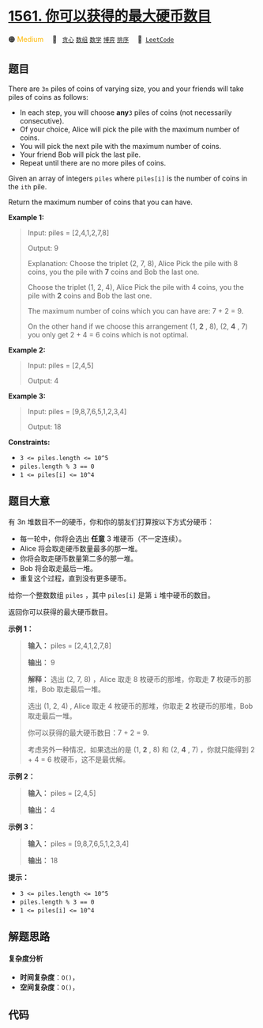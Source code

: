 # [1561. 你可以获得的最大硬币数目](https://leetcode.com/problems/maximum-number-of-coins-you-can-get)

🟠 <font color=#ffb800>Medium</font>&emsp; 🔖&ensp; [`贪心`](/leetcode/outline/tag/greedy.md) [`数组`](/leetcode/outline/tag/array.md) [`数学`](/leetcode/outline/tag/math.md) [`博弈`](/leetcode/outline/tag/game-theory.md) [`排序`](/leetcode/outline/tag/sorting.md)&emsp; 🔗&ensp;[`LeetCode`](https://leetcode.com/problems/maximum-number-of-coins-you-can-get)


## 题目

There are `3n` piles of coins of varying size, you and your friends will take
piles of coins as follows:

  * In each step, you will choose **any**`3` piles of coins (not necessarily consecutive).
  * Of your choice, Alice will pick the pile with the maximum number of coins.
  * You will pick the next pile with the maximum number of coins.
  * Your friend Bob will pick the last pile.
  * Repeat until there are no more piles of coins.

Given an array of integers `piles` where `piles[i]` is the number of coins in
the `ith` pile.

Return the maximum number of coins that you can have.



**Example 1:**

> Input: piles = [2,4,1,2,7,8]
> 
> Output: 9
> 
> Explanation: Choose the triplet (2, 7, 8), Alice Pick the pile with 8 coins, you the pile with **7** coins and Bob the last one.
> 
> Choose the triplet (1, 2, 4), Alice Pick the pile with 4 coins, you the pile with **2** coins and Bob the last one.
> 
> The maximum number of coins which you can have are: 7 + 2 = 9.
> 
> On the other hand if we choose this arrangement (1, **2** , 8), (2, **4** , 7) you only get 2 + 4 = 6 coins which is not optimal.

**Example 2:**

> Input: piles = [2,4,5]
> 
> Output: 4

**Example 3:**

> Input: piles = [9,8,7,6,5,1,2,3,4]
> 
> Output: 18

**Constraints:**

  * `3 <= piles.length <= 10^5`
  * `piles.length % 3 == 0`
  * `1 <= piles[i] <= 10^4`


## 题目大意

有 3n 堆数目不一的硬币，你和你的朋友们打算按以下方式分硬币：

  * 每一轮中，你将会选出 **任意** 3 堆硬币（不一定连续）。
  * Alice 将会取走硬币数量最多的那一堆。
  * 你将会取走硬币数量第二多的那一堆。
  * Bob 将会取走最后一堆。
  * 重复这个过程，直到没有更多硬币。

给你一个整数数组 `piles` ，其中 `piles[i]` 是第 `i` 堆中硬币的数目。

返回你可以获得的最大硬币数目。



**示例 1：**

> 
> 
> 
> 
> 
> **输入：** piles = [2,4,1,2,7,8]
> 
> **输出：** 9
> 
> **解释：** 选出 (2, 7, 8) ，Alice 取走 8 枚硬币的那堆，你取走 **7** 枚硬币的那堆，Bob 取走最后一堆。
> 
> 选出 (1, 2, 4) , Alice 取走 4 枚硬币的那堆，你取走 **2** 枚硬币的那堆，Bob 取走最后一堆。
> 
> 你可以获得的最大硬币数目：7 + 2 = 9.
> 
> 考虑另外一种情况，如果选出的是 (1, **2** , 8) 和 (2, **4** , 7) ，你就只能得到 2 + 4 = 6 枚硬币，这不是最优解。
> 
> 

**示例 2：**

> 
> 
> 
> 
> 
> **输入：** piles = [2,4,5]
> 
> **输出：** 4
> 
> 

**示例 3：**

> 
> 
> 
> 
> 
> **输入：** piles = [9,8,7,6,5,1,2,3,4]
> 
> **输出：** 18
> 
> 



**提示：**

  * `3 <= piles.length <= 10^5`
  * `piles.length % 3 == 0`
  * `1 <= piles[i] <= 10^4`


## 解题思路

#### 复杂度分析

- **时间复杂度**：`O()`，
- **空间复杂度**：`O()`，

## 代码

```javascript

```